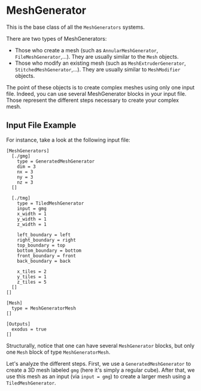 # MeshGenerator

This is the base class of all the `MeshGenerators` systems.

There are two types of MeshGenerators:

- Those who create a mesh (such as `AnnularMeshGenerator`, `FileMeshGenerator`,...). They are usually similar to the `Mesh` objects.
- Those who modify an existing mesh (such as `MeshExtruderGenerator`, `StitchedMeshGenerator`,...). They are usually similar to `MeshModifier` objects.

The point of these objects is to create complex meshes using only one input file. Indeed, you can use several MeshGenerator blocks in your input file. Those represent the different steps necessary to create your complex mesh.

## Input File Example

For instance, take a look at the following input file:

```
[MeshGenerators]
  [./gmg]
    type = GeneratedMeshGenerator
    dim = 3
    nx = 3
    ny = 3
    nz = 3
  []

  [./tmg]
    type = TiledMeshGenerator
    input = gmg
    x_width = 1
    y_width = 1
    z_width = 1

    left_boundary = left
    right_boundary = right
    top_boundary = top
    bottom_boundary = bottom
    front_boundary = front
    back_boundary = back

    x_tiles = 2
    y_tiles = 1
    z_tiles = 5
  []
[]

[Mesh]
  type = MeshGeneratorMesh
[]

[Outputs]
  exodus = true
[]
```

Structurally, notice that one can have several `MeshGenerator` blocks, but only one `Mesh` block of type `MeshGeneratorMesh`.

Let's analyze the different steps. First, we use a `GeneratedMeshGenerator` to create a 3D mesh labeled `gmg` (here it's simply a regular cube). After that, we use this mesh as an input (via `input = gmg`) to create a larger mesh using a `TiledMeshGenerator`.
